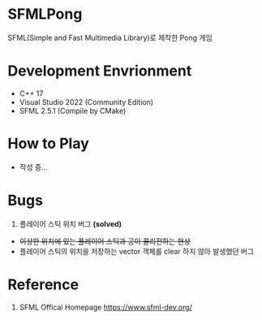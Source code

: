 # SFMLPong
 SFML(Simple and Fast Multimedia Library)로 제작한 Pong 게임

# Development Envrionment
- C++ 17
- Visual Studio 2022 (Community Edition)
- SFML 2.5.1 (Compile by CMake)

# How to Play
- 작성 중...

# Bugs
1. 플레이어 스틱 위치 버그 **(solved)**
- ~~이상한 위치에 있는 플레이어 스틱과 공이 콜리전하는 현상~~
- 플레이어 스틱의 위치을 저장하는 vector 객체를 clear 하지 않아 발생했던 버그

# Reference
1. SFML Offical Homepage  <https://www.sfml-dev.org/>
